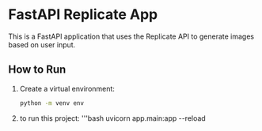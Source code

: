 # FastAPI Replicate App

This is a FastAPI application that uses the Replicate API to generate images based on user input.

## How to Run

1. Create a virtual environment:
   ```bash
   python -m venv env
2. to run this project:
   '''bash
   uvicorn app.main:app --reload
